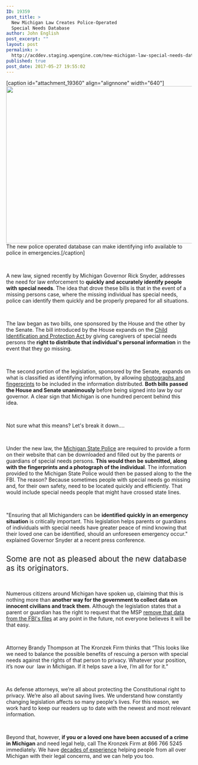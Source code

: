 ```yaml
---
ID: 19359
post_title: >
  New Michigan Law Creates Police-Operated
  Special Needs Database
author: John English
post_excerpt: ""
layout: post
permalink: >
  http://acddev.staging.wpengine.com/new-michigan-law-special-needs-database.html
published: true
post_date: 2017-05-27 19:55:02
---
```

[caption id="attachment_19360" align="alignnone" width="640"]<img class="size-full wp-image-19360" src="http://acddev.staging.wpengine.com/wp-content/uploads/2017/05/motorized-wheelchair-952190_640.jpg" alt="" width="640" height="427" /> The new police operated database can make identifying info available to police in emergencies.[/caption]

&nbsp;

<span style="font-weight: 400;">A new law, signed recently by Michigan Governor Rick Snyder, addresses the need for law enforcement to </span><b>quickly and accurately identify people with special needs</b><span style="font-weight: 400;">. The idea that drove these bills is that in the event of a missing persons case, where the missing individual has special needs, police can identify them quickly and be properly prepared for all situations.</span>

&nbsp;

<span style="font-weight: 400;">The law began as two bills, one sponsored by the House and the other by the Senate. The bill introduced by the House expands on the </span><a href="http://www.legislature.mi.gov/(S(mi0t4545zzd3de45kuqs4myo))/documents/mcl/pdf/mcl-Act-176-of-1985.pdf" target="_blank" rel="noopener noreferrer"><span style="font-weight: 400;">Child Identification and Protection Act </span></a><span style="font-weight: 400;">by giving caregivers of special needs persons the </span><b>right to distribute that individual's personal information</b><span style="font-weight: 400;"> in the event that they go missing. </span>

&nbsp;

<span style="font-weight: 400;">The second portion of the legislation, sponsored by the Senate, expands on what is classified as identifying information, by allowing </span><a href="http://acddev.staging.wpengine.com/police-mistakes.html" target="_blank" rel="noopener noreferrer"><span style="font-weight: 400;">photographs and fingerprints</span></a><span style="font-weight: 400;"> to be included in the information distributed. </span><b>Both bills passed the House and Senate unanimously</b><span style="font-weight: 400;"> before being signed into law by our governor. A clear sign that Michigan is one hundred percent behind this idea.</span>

&nbsp;

<span style="font-weight: 400;">Not sure what this means? Let's break it down….</span>

&nbsp;

<span style="font-weight: 400;">Under the new law, the </span><a href="http://www.michigan.gov/msp/" target="_blank" rel="noopener noreferrer"><span style="font-weight: 400;">Michigan State Police</span></a><span style="font-weight: 400;"> are required to provide a form on their website that can be downloaded and filled out by the parents or guardians of special needs persons. </span><b>This would then be submitted, along with the fingerprints and a photograph of the individual</b><span style="font-weight: 400;">. The information provided to the Michigan State Police would then be passed along to the the FBI. The reason? Because sometimes people with special needs go missing and, for their own safety, need to be located quickly and efficiently. That would include special needs people that might have crossed state lines. </span>

&nbsp;

<span style="font-weight: 400;">"Ensuring that all Michiganders can be </span><b>identified quickly in an emergency situation</b><span style="font-weight: 400;"> is critically important. This legislation helps parents or guardians of individuals with special needs have greater peace of mind knowing that their loved one can be identified, should an unforeseen emergency occur." explained Governor Snyder at a recent press conference.</span>
<h2></h2>
<h2><span style="font-weight: 400;">Some are not as pleased about the new database as its originators. </span></h2>
&nbsp;

<span style="font-weight: 400;">Numerous citizens around Michigan have spoken up, claiming that this is nothing more than </span><b>another way for the government to collect data on innocent civilians and track them</b><span style="font-weight: 400;">. Although the legislation states that a parent or guardian has the right to request that the MSP </span><a href="http://acddev.staging.wpengine.com/cop-secrets.html" target="_blank" rel="noopener noreferrer"><span style="font-weight: 400;">remove that data from the FBI's files</span></a><span style="font-weight: 400;"> at any point in the future, not everyone believes it will be that easy. </span>

&nbsp;

<span style="font-weight: 400;">Attorney Brandy Thompson at The Kronzek Firm thinks that “This looks like we need to balance the possible benefits of rescuing a person with special needs against the rights of that person to privacy. Whatever your position, it’s now our  law in Michigan. If it helps save a live, I’m all for for it.” </span>

&nbsp;

<span style="font-weight: 400;">As defense attorneys, we’re all about protecting the Constitutional right to privacy. We’re also all about saving lives. We understand how constantly changing legislation affects so many people's lives. For this reason, we work hard to keep our readers up to date with the newest and most relevant information. </span>

&nbsp;

<span style="font-weight: 400;">Beyond that, however, </span><b>if you or a loved one have been accused of a crime in Michigan</b><span style="font-weight: 400;"> and need legal help, call The Kronzek Firm at 866 766 5245 immediately. We have </span><a href="http://acddev.staging.wpengine.com/trial-attorneys.html"><span style="font-weight: 400;">decades of experience</span></a><span style="font-weight: 400;"> helping people from all over Michigan with their legal concerns, and we can help you too.</span>